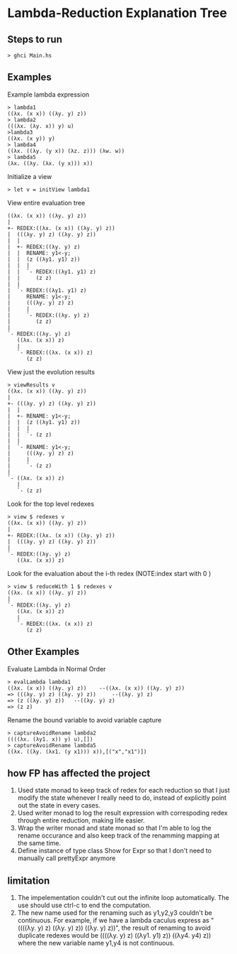# Lambda-Reduction Explanation Tree 

## Steps to run
`> ghci Main.hs`

## Examples 
Example lambda expression
```
> lambda1
((λx. (x x)) ((λy. y) z))
> lambda2
(((λx. (λy. x)) y) u)
>lambda3
((λx. (x y)) y)
> lambda4
((λx. ((λy. (y x)) (λz. z))) (λw. w))
> lambda5
(λx. ((λy. (λx. (y x))) x))
```

Initialize a view 
```
> let v = initView lambda1
```

View entire evaluation tree
```
((λx. (x x)) ((λy. y) z))
|
+- REDEX:((λx. (x x)) ((λy. y) z))
|  (((λy. y) z) ((λy. y) z))
|  |
|  +- REDEX:((λy. y) z)
|  |  RENAME: y1<-y;
|  |  (z ((λy1. y1) z))
|  |  |
|  |  `- REDEX:((λy1. y1) z)
|  |     (z z)
|  |
|  `- REDEX:((λy1. y1) z)
|     RENAME: y1<-y;
|     (((λy. y) z) z)
|     |
|     `- REDEX:((λy. y) z)
|        (z z)
|
`- REDEX:((λy. y) z)
   ((λx. (x x)) z)
   |
   `- REDEX:((λx. (x x)) z)
      (z z)
```


View just the evolution results
```
> viewResults v
((λx. (x x)) ((λy. y) z))
|
+- (((λy. y) z) ((λy. y) z))
|  |
|  +- RENAME: y1<-y;
|  |  (z ((λy1. y1) z))
|  |  |
|  |  `- (z z)
|  |
|  `- RENAME: y1<-y;
|     (((λy. y) z) z)
|     |
|     `- (z z)
|
`- ((λx. (x x)) z)
   |
   `- (z z)
```

Look for the top level redexes
```
> view $ redexes v
((λx. (x x)) ((λy. y) z))
|
+- REDEX:((λx. (x x)) ((λy. y) z))
|  (((λy. y) z) ((λy. y) z))
|
`- REDEX:((λy. y) z)
   ((λx. (x x)) z)
```

Look for the evaluation about the i-th redex (NOTE:index start with 0 )
```
> view $ reduceWith 1 $ redexes v
((λx. (x x)) ((λy. y) z))
|
`- REDEX:((λy. y) z)
   ((λx. (x x)) z)
   |
   `- REDEX:((λx. (x x)) z)
      (z z)
``` 

## Other Examples
Evaluate Lambda in Normal Order 
```
> evalLambda lambda1
((λx. (x x)) ((λy. y) z))	 --((λx. (x x)) ((λy. y) z))
=> (((λy. y) z) ((λy. y) z))	 --((λy. y) z)
=> (z ((λy. y) z))	 --((λy. y) z)
=> (z z)
```

Rename the bound variable to avoid variable capture
```
> captureAvoidRename lambda2
((((λx. (λy1. x)) y) u),[])
> captureAvoidRename lambda5
((λx. ((λy. (λx1. (y x1))) x)),[("x","x1")])
```

## how FP has affected the project
1. Used state monad to keep track of redex for each reduction so that I just modify the state whenever I really need to do, instead of explicitly point out the state in every cases. 
2. Used writer monad to log the result expression with correspoding redex through entire reduction, making life easier.
3. Wrap the writer monad and state monad so that I'm able to log the rename occurance and also keep track of the renamming mapping at the same time. 
4. Define instance of type class Show for Expr so that I don't need to manually call prettyExpr anymore

## limitation
1. The impelementation couldn't cut out the infinite loop automatically. The use should use ctrl-c to end the computation.
2. The new name used for the renaming such as y1,y2,y3 couldn't be continuous. For example, if we have a lambda caculus express as "((((λy. y) z) ((λy. y) z)) ((λy. y) z))", the result of renaming to avoid duplicate redexes would be ((((λy. y) z) ((λy1. y1) z)) ((λy4. y4) z)) where the new variable name y1,y4 is not continuous.

